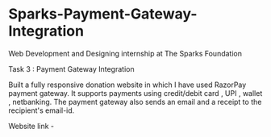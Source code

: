 # Sparks-Payment-Gateway-Integration

Web Development and Designing internship at The Sparks Foundation

Task 3 : Payment Gateway Integration

Built a fully responsive donation website in which I have used RazorPay payment gateway. It supports payments using credit/debit card , UPI , wallet , netbanking. The payment gateway also sends an email and a receipt to the recipient's email-id.

Website link -
